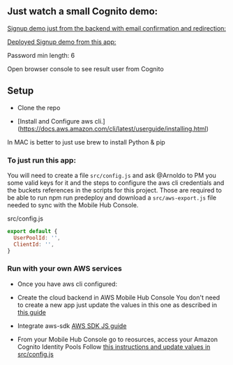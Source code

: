 ## Just watch a small Cognito demo:
[Signup demo just from the backend with email confirmation and redirection:](
https://xteamintegrationtesting.auth.us-east-1.amazoncognito.com/signup?response_type=token&client_id=4flhu2hgtmm513v1haiab76bvn&redirect_uri=https://www.beachbodyondemand.com/)

[Deployed Signup demo from this app:](http://xteamintegrationtest-hosting-mobilehub-1813410687.s3-website-us-east-1.amazonaws.com/)

Password min length: 6

Open browser console to see result user from Cognito

## Setup
- Clone the repo

- [Install and Configure aws cli.] (https://docs.aws.amazon.com/cli/latest/userguide/installing.html)

In MAC is better to just use brew to install Python & pip

### To just run this app:
You will need to create a file `src/config.js` and ask @Arnoldo to PM you some valid keys for it and the steps to configure the aws cli credentials and the buckets references in the scripts for this project. Those are required to be able to run npm run predeploy and download a `src/aws-export.js` file needed to sync with the Mobile Hub Console.

src/config.js
```js
export default {
  UserPoolId: '',
  ClientId: '',
}
```

### Run with your own AWS services

- Once you have aws cli configured:

-  Create the cloud backend in AWS Mobile Hub Console
You don't need to create a new app just update the values in this one as described in [this guide](https://aws.amazon.com/blogs/mobile/deploy-a-react-app-to-s3-and-cloudfront-with-aws-mobile-hub/)

- Integrate aws-sdk
[AWS SDK JS guide](https://aws.amazon.com/blogs/mobile/integrate-the-aws-sdk-for-javascript-into-a-react-app/)

- From your Mobile Hub Console go to reosurces, access your Amazon Cognito Identity Pools 
Follow [this instructions and update values in src/config.js](https://docs.aws.amazon.com/cognito/latest/developerguide/cognito-user-pool-as-user-directory.html)

